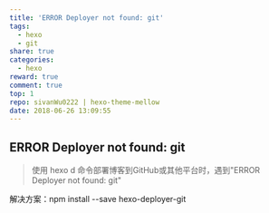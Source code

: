 ```yaml
---
title: 'ERROR Deployer not found: git'
tags:
  - hexo
  - git
share: true
categories:
  - hexo
reward: true
comment: true
top: 1
repo: sivanWu0222 | hexo-theme-mellow
date: 2018-06-26 13:09:55
---
```


## ERROR Deployer not found: git

> 使用 hexo d 命令部署博客到GitHub或其他平台时，遇到"ERROR Deployer not found: git"

解决方案：npm install --save hexo-deployer-git

